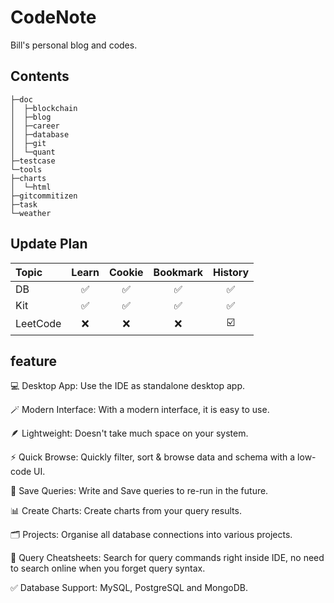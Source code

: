 # CodeNote
Bill's personal blog and codes.
## Contents
```
├─doc
│  ├─blockchain
│  ├─blog
│  ├─career
│  ├─database
│  ├─git
│  └─quant
├─testcase
└─tools
├─charts
│  └─html
├─gitcommitizen
├─task
└─weather
```
## Update Plan
| Topic    | Learn | Cookie | Bookmark | History |
|:---------|:-----:|:------:|:--------:|:-------:|
| DB       |   ✅   |   ✅    |    ✅     |    ✅    |
| Kit      |   ✅   |   ✅    |    ✅     |    ✅    |
| LeetCode |   ❌   |   ❌    |    ❌     |    ☑️     |

## feature
‍💻 Desktop App: Use the IDE as standalone desktop app.

🪄 Modern Interface: With a modern interface, it is easy to use.

🪶 Lightweight: Doesn't take much space on your system.

⚡️ Quick Browse: Quickly filter, sort & browse data and schema with a low-code UI.

💾 Save Queries: Write and Save queries to re-run in the future.

📊 Create Charts: Create charts from your query results.

🗂 Projects: Organise all database connections into various projects.

📕 Query Cheatsheets: Search for query commands right inside IDE, no need to search online when you forget query syntax.

✅ Database Support: MySQL, PostgreSQL and MongoDB.